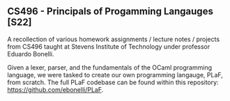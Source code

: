
## CS496 - Principals of Progamming Langauges [S22]
A recollection of various homework assignments / lecture notes / projects from CS496 taught at Stevens Institute of Technology under professor Eduardo Bonelli.

Given a lexer, parser, and the fundamentals of the OCaml programming language, we were tasked to create our own programming langauge, PLaF, from scratch.
The full PLaF codebase can be found within this repository: https://github.com/ebonelli/PLaF.
